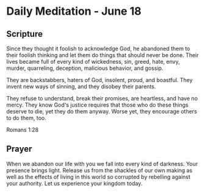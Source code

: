 # Daily Meditation - June 18

## Scripture

Since  they thought it foolish to acknowledge God, he abandoned them to their
foolish thinking and let them do things that should never be done. Their 
lives became full of every kind of wickedness, sin, greed, hate, envy,  murder,
quarreling, deception, malicious behavior, and gossip. 

They  are backstabbers, haters of God, insolent, proud, and boastful. They 
invent new ways of sinning, and they disobey their parents. 

They refuse to understand, break their promises, are heartless, and have no
mercy. They  know God's justice requires that those who do these things deserve
to  die, yet they do them anyway. Worse yet, they encourage others to do  them,
too.

Romans 1:28


## Prayer

When we abandon our life with you we fall into every kind of darkness.  Your
presence brings light.  Release us from the shackles of our own making
as well as the effects of living in this world so corrupted by rebelling
against your authority.  Let us experience your kingdom today.

